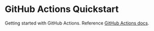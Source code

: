 # GitHub Actions Quickstart

Getting started with GitHub Actions. Reference [GitHub Actions docs](https://docs.github.com/en/actions/quickstart#introduction).
